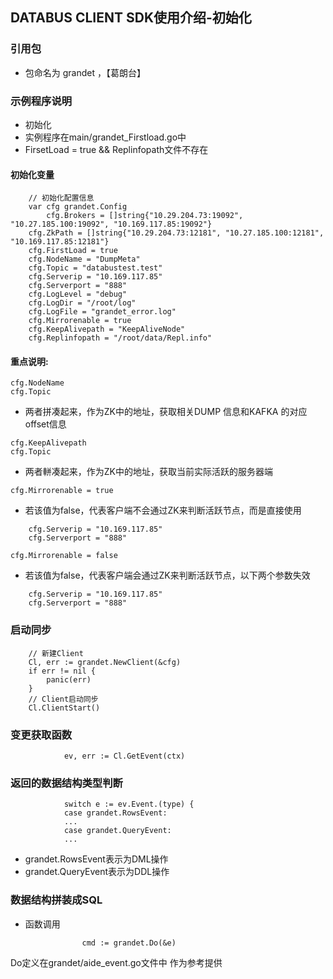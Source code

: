 ## DATABUS CLIENT SDK使用介绍-初始化

### 引用包

* 包命名为 grandet ，【葛朗台】

### 示例程序说明

* 初始化
* 实例程序在main/grandet_Firstload.go中
* FirsetLoad = true && Replinfopath文件不存在

#### 初始化变量

```
	// 初始化配置信息
	var cfg grandet.Config
		cfg.Brokers = []string{"10.29.204.73:19092", "10.27.185.100:19092", "10.169.117.85:19092"}
	cfg.ZkPath = []string{"10.29.204.73:12181", "10.27.185.100:12181", "10.169.117.85:12181"}
	cfg.FirstLoad = true
	cfg.NodeName = "DumpMeta"
	cfg.Topic = "databustest.test"
	cfg.Serverip = "10.169.117.85"
	cfg.Serverport = "888"
	cfg.LogLevel = "debug"
	cfg.LogDir = "/root/log"
	cfg.LogFile = "grandet_error.log"
	cfg.Mirrorenable = true
	cfg.KeepAlivepath = "KeepAliveNode"
	cfg.Replinfopath = "/root/data/Repl.info"

```

#### 重点说明:

```
cfg.NodeName
cfg.Topic 
```
* 两者拼凑起来，作为ZK中的地址，获取相关DUMP 信息和KAFKA 的对应offset信息

```
cfg.KeepAlivepath
cfg.Topic 
```

* 两者軿凑起来，作为ZK中的地址，获取当前实际活跃的服务器端

```
cfg.Mirrorenable = true
```
* 若该值为false，代表客户端不会通过ZK来判断活跃节点，而是直接使用
```
	cfg.Serverip = "10.169.117.85"
	cfg.Serverport = "888"
```

```
cfg.Mirrorenable = false
```
* 若该值为false，代表客户端会通过ZK来判断活跃节点，以下两个参数失效
```
	cfg.Serverip = "10.169.117.85"
	cfg.Serverport = "888"
```


### 启动同步

```
	// 新建Client
	Cl, err := grandet.NewClient(&cfg)
	if err != nil {
		panic(err)
	}
	// Client启动同步
	Cl.ClientStart()

```

### 变更获取函数

```
			ev, err := Cl.GetEvent(ctx)

```

### 返回的数据结构类型判断

```
			switch e := ev.Event.(type) {
			case grandet.RowsEvent:
			...
			case grandet.QueryEvent:
			...
```

* grandet.RowsEvent表示为DML操作
* grandet.QueryEvent表示为DDL操作


### 数据结构拼装成SQL

* 函数调用

```
				cmd := grandet.Do(&e)

```

Do定义在grandet/aide_event.go文件中
作为参考提供


